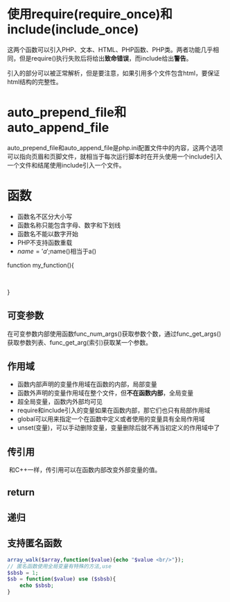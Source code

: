 # 使用require(require_once)和include(include_once)

​	这两个函数可以引入PHP、文本、HTML、PHP函数、PHP类。两者功能几乎相同，但是require()执行失败后将给出**致命错误**，而include给出**警告**。

​	引入的<?php ?>部分可以被正常解析，但是要注意，如果引用多个文件包含html，要保证html结构的完整性。

# auto_prepend_file和auto_append_file

auto_prepend_file和auto_append_file是php.ini配置文件中的内容，这两个选项可以指向页眉和页脚文件，就相当于每次运行脚本时在开头使用一个include引入一个文件和结尾使用include引入一个文件。

# 函数

* 函数名不区分大小写
* 函数名称只能包含字母、数字和下划线
* 函数名不能以数字开始
* PHP不支持函数重载
* $name='a';$name()相当于a()

function my_function(){

​	

}

## 可变参数

​	在可变参数内部使用函数func_num_args()获取参数个数，通过func_get_args()获取参数列表、func_get_arg(索引)获取某一个参数。

## 作用域

* 函数内部声明的变量作用域在函数的内部，局部变量
* 函数外声明的变量作用域在整个文件，但**不在函数内部**，全局变量
* 超全局变量，函数内外部均可见
* require和include引入的变量如果在函数内部，那它们也只有局部作用域
* global可以用来指定一个在函数中定义或者使用的变量具有全局作用域
* unset(变量)，可以手动删除变量，变量删除后就不再当初定义的作用域中了

## 传引用

​	和C++一样，传引用可以在函数内部改变外部变量的值。

## return

## 递归

## 支持匿名函数

`````php
array_walk($array,function($value){echo "$value <br/>"});
// 匿名函数使用全局变量有特殊的方法,use
$sbsb = 1;
$sb = function($value) use ($sbsb){
    echo $sbsb;
}
`````

